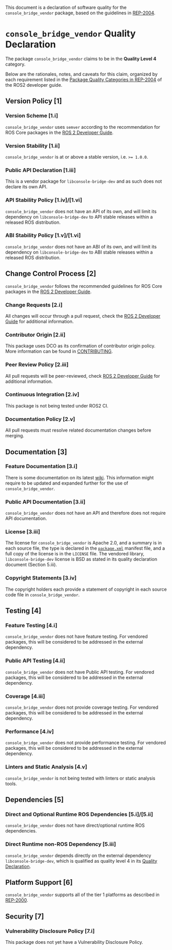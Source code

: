 This document is a declaration of software quality for the `console_bridge_vendor` package, based on the guidelines in [REP-2004](https://www.ros.org/reps/rep-2004.html).

# `console_bridge_vendor` Quality Declaration

The package `console_bridge_vendor` claims to be in the **Quality Level 4** category.

Below are the rationales, notes, and caveats for this claim, organized by each requirement listed in the [Package Quality Categories in REP-2004](https://index.ros.org/doc/ros2/Contributing/Developer-Guide/#package-quality-categories) of the ROS2 developer guide.

## Version Policy [1]

### Version Scheme [1.i]

`console_bridge_vendor` uses `semver` according to the recommendation for ROS Core packages in the [ROS 2 Developer Guide](https://index.ros.org/doc/ros2/Contributing/Developer-Guide/#versioning).

### Version Stability [1.ii]

`console_bridge_vendor` is at or above a stable version, i.e. `>= 1.0.0`.

### Public API Declaration [1.iii]

This is a vendor package for `libconsole-bridge-dev` and as such does not declare its own API.

### API Stability Policy [1.iv]/[1.vi]

`console_bridge_vendor` does not have an API of its own, and will limit its dependency on `libconsole-bridge-dev` to API stable releases within a released ROS distribution.

### ABI Stability Policy [1.v]/[1.vi]

`console_bridge_vendor` does not have an ABI of its own, and will limit its dependency on `libconsole-bridge-dev` to ABI stable releases within a released ROS distribution.

## Change Control Process [2]

`console_bridge_vendor` follows the recommended guidelines for ROS Core packages in the [ROS 2 Developer Guide](https://index.ros.org/doc/ros2/Contributing/Developer-Guide/#change-control-process).

### Change Requests [2.i]

All changes will occur through a pull request, check the [ROS 2 Developer Guide](https://index.ros.org/doc/ros2/Contributing/Developer-Guide/#change-control-process) for additional information.

### Contributor Origin [2.ii]

This package uses DCO as its confirmation of contributor origin policy. More information can be found in [CONTRIBUTING](./CONTRIBUTING.md).

### Peer Review Policy [2.iii]

All pull requests will be peer-reviewed, check [ROS 2 Developer Guide](https://index.ros.org/doc/ros2/Contributing/Developer-Guide/#change-control-process) for additional information.

### Continuous Integration [2.iv]

This package is not being tested under ROS2 CI.

###  Documentation Policy [2.v]

All pull requests must resolve related documentation changes before merging.

## Documentation [3]

### Feature Documentation [3.i]

There is some documentation on its latest [wiki](http://wiki.ros.org/console_bridge). This information might require to be updated and expanded further for the use of `console_bridge_vendor`.

### Public API Documentation [3.ii]

`console_bridge_vendor` does not have an API and therefore does not require API documentation.

### License [3.iii]

The license for `console_bridge_vendor` is Apache 2.0, and a summary is in each source file, the type is declared in the [`package.xml`](./package.xml) manifest file, and a full copy of the license is in the `LICENSE` file. The vendored library, `libconsole-bridge-dev` license is BSD as stated in its quality declaration document (Section 5.iii).

### Copyright Statements [3.iv]

The copyright holders each provide a statement of copyright in each source code file in `console_bridge_vendor`.

## Testing [4]

### Feature Testing [4.i]

`console_bridge_vendor` does not have feature testing. For vendored packages, this will be considered to be addressed in the external dependency.

### Public API Testing [4.ii]

`console_bridge_vendor` does not have Public API testing. For vendored packages, this will be considered to be addressed in the external dependency.

### Coverage [4.iii]

`console_bridge_vendor` does not provide coverage testing. For vendored packages, this will be considered to be addressed in the external dependency.

### Performance [4.iv]

`console_bridge_vendor` does not provide performance testing. For vendored packages, this will be considered to be addressed in the external dependency.

### Linters and Static Analysis [4.v]

`console_bridge_vendor` is not being tested with linters or static analysis tools.

## Dependencies [5]

### Direct and Optional Runtime ROS Dependencies [5.i]/[5.ii]

`console_bridge_vendor` does not have direct/optional runtime ROS dependencies.

### Direct Runtime non-ROS Dependency [5.iii]

`console_bridge_vendor` depends directly on the external dependency `libconsole-bridge-dev`, which is qualified as quality level 4 in its [Quality Declaration](https://github.com/ros/console_bridge/blob/master/QUALITY_DECLARATION.md).

## Platform Support [6]

`console_bridge_vendor` supports all of the tier 1 platforms as described in [REP-2000](https://www.ros.org/reps/rep-2000.html#support-tiers).

## Security [7]

### Vulnerability Disclosure Policy [7.i]

This package does not yet have a Vulnerability Disclosure Policy.
